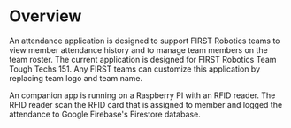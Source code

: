 # Overview

An attendance application is designed to support FIRST Robotics teams to view member attendance history and to manage team members on the team roster. The current application is designed for FIRST Robotics Team Tough Techs 151. Any FIRST teams can customize this application by replacing team logo and team name.

An companion app is running on a Raspberry PI with an RFID reader. The RFID reader scan the RFID card that is assigned to member and logged the attendance to Google Firebase's Firestore database.
